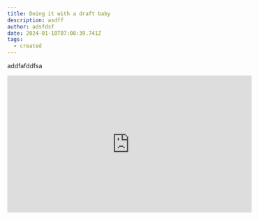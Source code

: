 ```yaml
---
title: Doing it with a draft baby
description: asdff
author: adsfdsf
date: 2024-01-10T07:08:39.741Z
tags:
  - created
---
```

addfafddfsa

<iframe width="560" height="315" src="https://www.youtube.com/embed/dUHkAfYS-a0?si=jVBqQ6L5zzLlZEls" title="YouTube video player" frameborder="0" allow="accelerometer; autoplay; clipboard-write; encrypted-media; gyroscope; picture-in-picture; web-share" allowfullscreen></iframe>